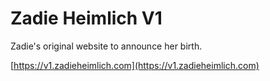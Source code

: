 # Zadie Heimlich V1
Zadie's original website to announce her birth.

[https://v1.zadieheimlich.com](https://v1.zadieheimlich.com)